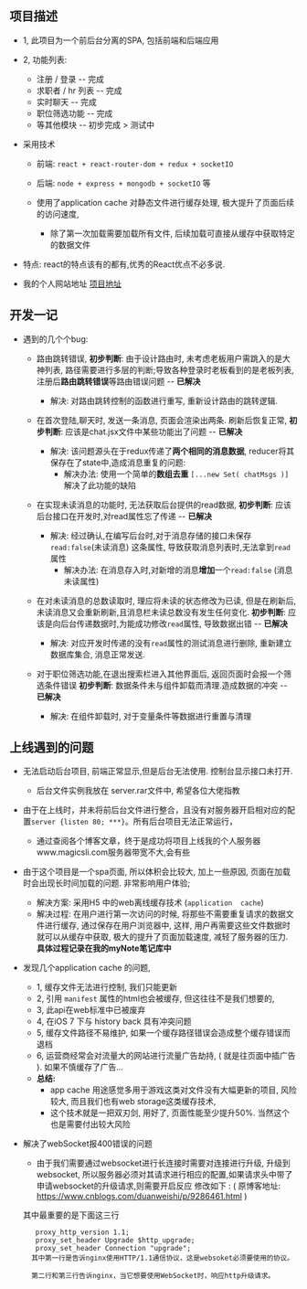 ## 项目描述

+ 1,  此项目为一个前后台分离的SPA, 包括前端和后端应用
+ 2,  功能列表: 
  + 注册 / 登录  -- 完成
  + 求职者 / hr  列表  -- 完成
  + 实时聊天   -- 完成
  + 职位筛选功能  -- 完成
  + 等其他模块 -- 初步完成 > 测试中
+ 采用技术 
  + 前端: ` react + react-router-dom + redux + socketIO ` 
  + 后端: `node + express + mongodb + socketIO` 等

  + 使用了application cache 对静态文件进行缓存处理, 极大提升了页面后续的访问速度, 
     - 除了第一次加载需要加载所有文件, 后续加载可直接从缓存中获取特定的数据文件 

+ 特点:  react的特点该有的都有,优秀的React优点不必多说. 
+ 我的个人网站地址 <a href="https://www.magicsli.com">项目地址</a>

## 开发一记
+ 遇到的几个个bug:

    - 路由跳转错误, **初步判断**: 由于设计路由时, 未考虑老板用户需跳入的是大神列表, 路径需要进行多层的判断;导致各种登录时老板看到的是老板列表, 注册后**路由跳转错误**等路由错误问题   -- **已解决**
        - 解决: 对路由跳转控制的函数进行重写, 重新设计路由的跳转逻辑. 


    - 在首次登陆,聊天时, 发送一条消息, 页面会渲染出两条. 刷新后恢复正常, **初步判断**: 应该是chat.jsx文件中某些功能出了问题     -- **已解决**
        - 解决: 该问题源头在于redux传递了**两个相同的消息数据**, reducer将其保存在了state中,造成消息重复的问题:
            - 解决办法: 使用一个简单的**数组去重** `[...new Set( chatMsgs )]` 解决了此功能的缺陷


    - 在实现未读消息的功能时, 无法获取后台提供的read数据, **初步判断**: 应该后台接口在开发时,对read属性忘了传递     -- **已解决**
        - 解决: 经过确认,在编写后台时,对于消息存储的接口未保存`read:false`(未读消息) 这条属性, 导致获取消息列表时,无法拿到`read`属性
            - 解决办法: 在消息存入时,对新增的消息**增加**一个`read:false` (消息未读属性)

    - 在对未读消息的总数读取时, 理应将未读的状态修改为已读, 但是在刷新后,未读消息又会重新刷新,且消息栏未读总数没有发生任何变化. **初步判断**: 应该是向后台传递数据时,为能成功修改`read`属性, 导致数据出错     -- **已解决**
        - 解决: 对应开发时传递的没有`read`属性的测试消息进行删除, 重新建立数据库集合, 消息正常发送. 
    
    - 对于职位筛选功能,在退出搜索栏进入其他界面后, 返回页面时会报一个筛选条件错误    **初步判断**: 数据条件未与组件卸载而清理.造成数据的冲突  -- **已解决**
        - 解决: 在组件卸载时, 对于变量条件等数据进行重置与清理
    
## 上线遇到的问题
   + 无法启动后台项目, 前端正常显示,但是后台无法使用. 控制台显示接口未打开. 
      - 后台文件实例我放在 server.rar文件中, 希望各位大佬指教 
      
   + 由于在上线时，并未将前后台文件进行整合，且没有对服务器开启相对应的配置`server {listen 80; ***}`。所有后台项目无法正常运行，
      - 通过查阅各个博客文章，终于是成功将项目上线我的个人服务器www.magicsli.com服务器带宽不大,会有些
    
   + 由于这个项目是一个spa页面, 所以体积会比较大, 加上一些原因, 页面在加载时会出现长时间加载的问题. 非常影响用户体验;
      - 解决方案:  采用H5 中的web离线缓存技术 (`application  cache`)
      - 解决过程:  在用户进行第一次访问的时候, 将那些不需要重复请求的数据文件进行缓存, 通过保存在用户浏览器中, 这样, 用户再需要这些文件数据时就可以从缓存中获取, 极大的提升了页面加载速度, 减轻了服务器的压力.  **具体过程记录在我的myNote笔记库中**
      
   + 发现几个application cache 的问题, 
      - 1, 缓存文件无法进行控制, 我们只能更新
      - 2, 引用 `manifest` 属性的html也会被缓存, 但这往往不是我们想要的, 
      - 3, 此api在web标准中已被废弃
      - 4, 在iOS 7 下与 history back 具有冲突问题
      - 5, 缓存文件路径不易维护, 如果一个缓存路径错误会造成整个缓存错误而退档
      - 6, 运营商经常会对流量大的网站进行流量广告劫持, ( 就是往页面中插广告 ). 如果不慎缓存了广告...
      - **总结:**
           - app cache 用途感觉多用于游戏这类对文件没有大幅更新的项目, 风险较大, 而且我们也有web storage这类缓存技术, 
           - 这个技术就是一把双刃剑, 用好了, 页面性能至少提升50%. 当然这个也是需要付出较大风险

  + 解决了webSocket报400错误的问题
      - 由于我们需要通过websocket进行长连接时需要对连接进行升级, 升级到websocket, 所以服务器必须对其请求进行相应的配置,如果请求头中带了申请websocket的升级请求,则需要开启反应 修改如下 :    ( 原博客地址: https://www.cnblogs.com/duanweishi/p/9286461.html )
      
      其中最重要的是下面这三行

           proxy_http_version 1.1;
           proxy_set_header Upgrade $http_upgrade;
           proxy_set_header Connection "upgrade";
          其中第一行是告诉nginx使用HTTP/1.1通信协议，这是websoket必须要使用的协议。

          第二行和第三行告诉nginx，当它想要使用WebSocket时，响应http升级请求。
      
  

